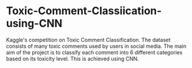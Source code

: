 # Toxic-Comment-Classiication-using-CNN

Kaggle's competition on Toxic Comment Classification. The dataset consists of many toxic comments used by users in social media.
The main aim of the project is to classify each comment into 6 different categories based on its toxicity level. This is achieved using CNN.
